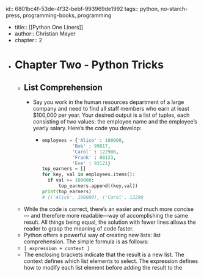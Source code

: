 id:: 6801bc4f-53de-4f32-bebf-993969de1992
tags:: python, no-starch-press, programming-books, programming

- title:: [[Python One Liners]]
- author:: Christian Mayer
- chapter:: 2
- # Chapter Two - Python Tricks
	- ## List Comprehension
		- Say you work in the human resources department of a large company and
		  need to find all staff members who earn at least $100,000 per year. Your
		  desired output is a list of tuples, each consisting of two values: the employee
		  name and the employee’s yearly salary. Here’s the code you develop:
			- ```python
			  employees = {'Alice' : 100000,
			  			 'Bob' : 99817,
			  			 'Carol' : 122908,
			  			 'Frank' : 88123,
			  			 'Eve' : 93121}
			  top_earners = []
			  for key, val in employees.items():
			  	if val >= 100000:
			  		top_earners.append((key,val))
			  print(top_earners)
			  # [('Alice', 100000), ('Carol', 12290
			  ```
	- While the code is correct, there’s an easier and much more concise—
	  and therefore more readable—way of accomplishing the same result. All
	  things being equal, the solution with fewer lines allows the reader to grasp
	  the meaning of code faster.
	- Python offers a powerful way of creating new lists: list comprehension.
	  The simple formula is as follows:
	- `[ expression + context ]`
	- The enclosing brackets indicate that the result is a new list. The context
	  defines which list elements to select. The expression defines how to modify
	  each list element before adding the result to the
